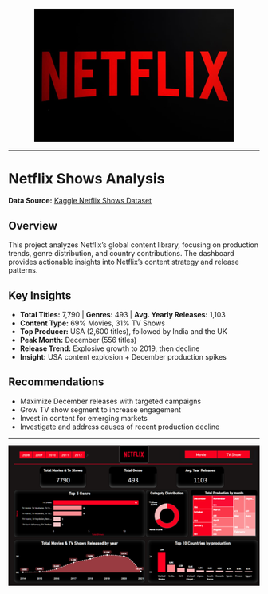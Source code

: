 <p align="center">
  <img src="netflix-icon.jpg" alt="Web App Sample" width="400"/>
</p>

---

# Netflix Shows Analysis

**Data Source:** [Kaggle Netflix Shows Dataset](https://www.kaggle.com/datasets/shivamb/netflix-shows)

## Overview
This project analyzes Netflix’s global content library, focusing on production trends, genre distribution, and country contributions. The dashboard provides actionable insights into Netflix’s content strategy and release patterns.

## Key Insights
- **Total Titles:** 7,790 | **Genres:** 493 | **Avg. Yearly Releases:** 1,103
- **Content Type:** 69% Movies, 31% TV Shows
- **Top Producer:** USA (2,600 titles), followed by India and the UK
- **Peak Month:** December (556 titles)
- **Release Trend:** Explosive growth to 2019, then decline
- **Insight:** USA content explosion + December production spikes

## Recommendations
- Maximize December releases with targeted campaigns
- Grow TV show segment to increase engagement
- Invest in content for emerging markets
- Investigate and address causes of recent production decline

---

<p align="center">
  <img src="Dash 3.png" alt="Web App Sample" width="600"/>
</p>
